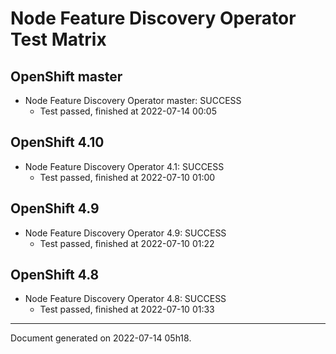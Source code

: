
Node Feature Discovery Operator Test Matrix
===========================================

OpenShift master
----------------



* Node Feature Discovery Operator master: SUCCESS
  - Test passed, finished at 2022-07-14 00:05






OpenShift 4.10
--------------



* Node Feature Discovery Operator 4.1: SUCCESS
  - Test passed, finished at 2022-07-10 01:00






OpenShift 4.9
-------------



* Node Feature Discovery Operator 4.9: SUCCESS
  - Test passed, finished at 2022-07-10 01:22






OpenShift 4.8
-------------



* Node Feature Discovery Operator 4.8: SUCCESS
  - Test passed, finished at 2022-07-10 01:33






---
Document generated on 2022-07-14 05h18.
